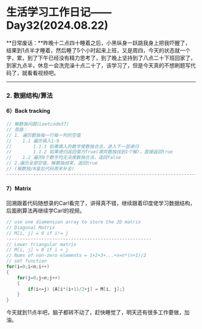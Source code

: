 # 生活学习工作日记——Day32(2024.08.22)

**日常废话：**昨晚十二点四十睡着之后，小黑纵身一跃跳我身上把我吓醒了，结果到1点半才睡着，然后睡了5个小时起来上班，又是周四，今天的状态就一个字，累，到了下午已经没有精力思考了，到了晚上坚持到了八点二十下班回家了，到家九点半，休息一会洗完澡十点二十了，该学习了，但是今天真的不想刷题写代码了，就看看视频吧。

---

### 2. 数据结构/算法

#### 6）Back tracking

```c++
// 解数独问题(Leetcode37)
// 思路：
// 1. 遍历数独每一行每一列的空值
//    1.1 遍历填入1-9
//        1.1.1 如果填入的数字使数独合法，进入下一层递归
//        1.1.2 如果递归返回值为True(填完数独找到1个解)，直接返回true
//    1.2 遍历9个数字均无法使数独合法，返回false
// 2.遍历全部空值，解数独结束，返回true
// (解数独/N皇后代码周末补全)
---------------------------------------------------------------------------
```

#### 7）Matrix

回溯跟着代码随想录的Carl看完了，讲得真不错，继续跟着印度佬学习数据结构，后面刷算法再继续学Carl的视频。

```c++
// use one diamension array to store the 2D matrix
// Diagonal Matrix
// M[i, j] = 0 if i!= j
------------------------------------------------------
// Lower triangular matrix
// M[i, j] = 0 if i < j
// Nums of non-zero elements = 1+2+3+...+n=n*(n+1)/2
// set function
for(i=0;i<n;i++)
{
    for(j=0;j<n;j++)
    {
        if(i<=j) {A[i*(i+1)/2+j] = M[i, j];}
    }
}
```

今天就到11点半吧，脑子都转不动了，赶快睡觉了，明天还有很多工作要做，加油。